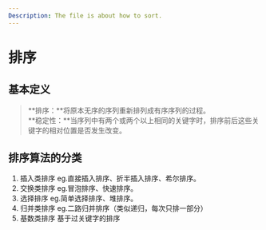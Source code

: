 ```yaml
---
Description: The file is about how to sort.
---
```

# 排序
## 基本定义
>**排序：**将原本无序的序列重新排列成有序序列的过程。<br>
>**稳定性：**当序列中有两个或两个以上相同的关键字时，排序前后这些关键字的相对位置是否发生改变。
## 排序算法的分类
1. 插入类排序
eg.直接插入排序、折半插入排序、希尔排序。
2. 交换类排序
eg.冒泡排序、快速排序。
3. 选择排序
eg.简单选择排序、堆排序。
4. 归并类排序
eg.二路归并排序（类似递归，每次只排一部分）
5. 基数类排序
基于过关键字的排序
